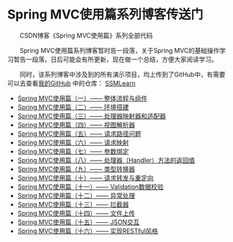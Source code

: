 # Spring MVC使用篇系列博客传送门
&emsp;&emsp;CSDN博客《Spring MVC使用篇》系列全部代码

&emsp;&emsp;Spring MVC使用篇系列博客暂时告一段落，关于Spring MVC的基础操作学习暂告一段落，日后可能会有所更新，现在做一个总结，方便大家阅读学习。

&emsp;&emsp;同时，该系列博客中涉及到的所有演示项目，均上传到了GitHub中，有需要可以去查看[我的GitHub](https://github.com/xiaobaixiaoda) 中的仓库： [SSMLearn](https://github.com/xiaobaixiaoda/SSMLearn)

- [Spring MVC使用篇（一）—— 整体流程与组件](https://blog.csdn.net/weixin_36378917/article/details/83541235)
-  [Spring MVC使用篇（二）—— 环境搭建](https://blog.csdn.net/weixin_36378917/article/details/83544597)
- [Spring MVC使用篇（三）—— 处理器映射器和适配器](https://blog.csdn.net/weixin_36378917/article/details/83549803)
- [Spring MVC使用篇（四）—— 视图解析器](https://blog.csdn.net/weixin_36378917/article/details/83622846)
- [Spring MVC使用篇（五）—— 请求路径问题](https://blog.csdn.net/weixin_36378917/article/details/83650708)
- [Spring MVC使用篇（六）—— 请求映射](https://blog.csdn.net/weixin_36378917/article/details/83659644)
- [Spring MVC使用篇（七）—— 参数绑定](https://blog.csdn.net/weixin_36378917/article/details/83660999)
- [Spring MVC使用篇（八）—— 处理器（Handler）方法的返回值](https://blog.csdn.net/weixin_36378917/article/details/83751890)
- [Spring MVC使用篇（九）—— 类型转换器](https://blog.csdn.net/weixin_36378917/article/details/83826678)
- [Spring MVC使用篇（十）—— 请求转发与重定向](https://blog.csdn.net/weixin_36378917/article/details/83894356)
- [Spring MVC使用篇（十一）—— Validation数据校验](https://blog.csdn.net/weixin_36378917/article/details/84060751)
- [Spring MVC使用篇（十二）—— 异常处理](https://blog.csdn.net/weixin_36378917/article/details/84136041)
- [Spring MVC使用篇（十三）—— 拦截器](https://blog.csdn.net/weixin_36378917/article/details/84227211)
- [Spring MVC使用篇（十四）—— 文件上传](https://blog.csdn.net/weixin_36378917/article/details/84259846)
- [Spring MVC使用篇（十五）—— JSON交互](https://blog.csdn.net/weixin_36378917/article/details/84313008)
- [Spring MVC使用篇（十六）—— 实现RESTful风格](https://blog.csdn.net/weixin_36378917/article/details/84315494)
